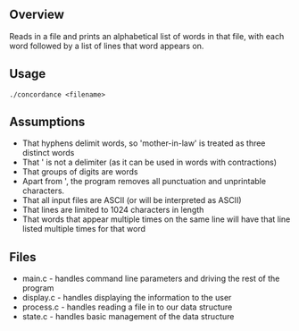 Overview
--------
Reads in a file and prints an alphabetical list of words in that file, with each word
followed by a list of lines that word appears on.

Usage
-----
```
./concordance <filename>
```

Assumptions
-----------
* That hyphens delimit words, so 'mother-in-law' is treated as three distinct words
* That ' is not a delimiter (as it can be used in words with contractions)
* That groups of digits are words
* Apart from ', the program removes all punctuation and unprintable characters.
* That all input files are ASCII (or will be interpreted as ASCII)
* That lines are limited to 1024 characters in length
* That words that appear multiple times on the same line will have that line listed multiple times for that word

Files
-----
* main.c - handles command line parameters and driving the rest of the program
* display.c - handles displaying the information to the user
* process.c - handles reading a file in to our data structure
* state.c - handles basic management of the data structure
